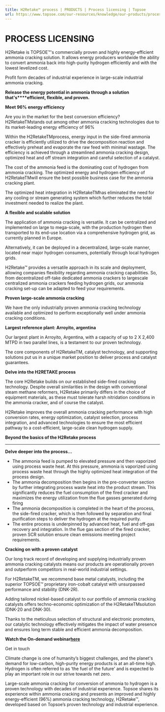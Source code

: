 ```yaml
---
title: H2Retake™ process | PRODUCTS | Process licensing | Topsoe
url: https://www.topsoe.com/our-resources/knowledge/our-products/process-licensing/h2retake-process#main-content
---
```


# PROCESS LICENSING

H2Retake is TOPSOE™'s commercially proven and highly energy-efficient ammonia cracking solution. It allows energy producers worldwide the ability to convert ammonia back into high-purity hydrogen efficiently and with the lowest levelized cost.

Profit form decades of industrial experience in large-scale industrial ammonia cracking.

**Release the energy potential in ammonia through a solution that's****efficient, flexible, and proven.**

**Meet 96% energy efficiency**

Are you in the market for the best conversion efficiency? H2RetakeTMstands out among other ammonia cracking technologies due to its market-leading energy efficiency of 96%

Within the H2RetakeTMprocess, energy input in the side-fired ammonia cracker is efficiently utilized to drive the decomposition reaction and effectively preheat and evaporate the raw feed with minimal wastage. The efficiency is achieved through a streamlined ammonia cracking design, optimized heat and off stream integration and careful selection of a catalyst.

The cost of the ammonia feed is the dominating cost of hydrogen from ammonia cracking. The optimized energy and hydrogen efficiency of H2RetakeTMwill ensure the best possible business case for the ammonia cracking plant.

The optimized heat integration in H2RetakeTMhas eliminated the need for any cooling or stream generating system which further reduces the total investment needed to realize the plant.

**A flexible and scalable solution**

The application of ammonia cracking is versatile. It can be centralized and implemented on large to mega-scale, with the production hydrogen then transported to its end-use location via a comprehensive hydrogen grid, as currently planned in Europe.

Alternatively, it can be deployed in a decentralized, large-scale manner, located near major hydrogen consumers, potentially through local hydrogen grids.

H2Retake™ provides a versatile approach in its scale and deployment, allowing companies flexibility regarding ammonia cracking capabilities. So, from decentralized off-take dedicated ammonia crackers to largescale centralized ammonia crackers feeding hydrogen grids, our ammonia cracking set-up can be adapted to feed your requirements.

**Proven large-scale ammonia cracking**

We have the only industrially proven ammonia cracking technology available and optimized to perform exceptionally well under ammonia cracking conditions.

**Largest reference plant: Arroyito, argentina**

Our largest plant in Arroyito, Argentina, with a capacity of up to 2 X 2,400 MTPD in two parallel lines, is a testament to our proven technology.

The core components of H2RetakeTM, catalyst technology, and supporting solutions put us in a unique market position to deliver process and catalyst guarantees.

**Delve into the H2RETAKE process**

The core H2Retake builds on our established side-fired cracking technology. Despite overall similarities in the design with conventional steam methane reformers, H2Retake primarily differs in the choice of equipment materials, as these must tolerate harsh nitridation conditions in the ammonia cracker, and of course the catalyst.

H2Retake improves the overall ammonia cracking performance with high conversion rates, energy optimization, catalyst selection, process integration, and advanced technologies to ensure the most efficient pathway to a cost-efficient, large-scale clean hydrogen supply.

**Beyond the basics of the H2Retake process**

****

**Delve deeper into the process...**

- The ammonia feed is pumped to elevated pressure and then vaporized using process waste heat. At this pressure, ammonia is vaporized using process waste heat through the highly optimized heat integration of the process design.
- The ammonia decomposition then begins in the pre-converter section by further integrating process waste heat into the product stream. This significantly reduces the fuel consumption of the fired cracker and maximizes the energy utilization from the flue gasses generated during firing
- The ammonia decomposition is completed in the heart of the process, the side-fired cracker, which is then followed by separation and final purification steps to deliver the hydrogen at the required purity.
- The entire process is underpinned by advanced heat, fuel and off-gas recovery and integration. In the flue gas section of the fired cracker, proven SCR solution ensure clean emissions meeting project requirements.

**Cracking on with a proven catalyst**

Our long track record of developing and supplying industrially proven ammonia cracking catalysts means our products are operationally proven and outperform competitors in real-world industrial settings.

For H2RetakeTM, we recommend base metal catalysts, including the superior TOPSOE™ proprietary iron-cobalt catalyst with unsurpassed performance and stability (DNK-2R).

Adding tailored nickel-based catalyst to our portfolio of ammonia cracking catalysts offers techno-economic optimization of the H2RetakeTMsolution (DNK-20 and DNK-30).

Thanks to the meticulous selection of structural and electronic promoters, our catalytic technology effectively mitigates the impact of water presence and ensures long term stable and efficient ammonia decomposition.

**Watch the On-demand webinar[here](https://www.topsoe.com/our-resources/knowledge/events/webinars)**

Get in touch

Climate change is one of humanity’s biggest challenges, and the planet's demand for  low-carbon, high-purity energy products is at an all-time high. Hydrogen is often referred  to as ‘the fuel of the future' and is expected to play an important role in our strive towards  net zero.

Large-scale ammonia cracking for conversion of ammonia to hydrogen is a proven technology  with decades of industrial experience. Topsoe shares its experience within ammonia cracking  and presents an improved and highly energy-efficient (96%) ammonia cracking technology,  H2Retake™, developed based on Topsoe’s proven technology and industrial experience.